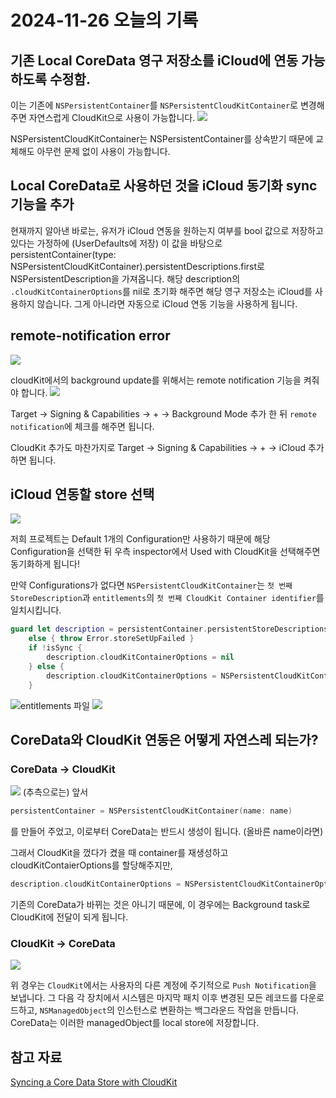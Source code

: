 
# 2024-11-26 오늘의 기록
## 기존 Local CoreData 영구 저장소를 iCloud에 연동 가능하도록 수정함.
이는 기존에 `NSPersistentContainer`를 `NSPersistentCloudKitContainer`로 변경해주면 자연스럽게 CloudKit으로 사용이 가능합니다.
![](https://i.imgur.com/3VPorcw.png)

NSPersistentCloudKitContainer는 NSPersistentContainer를 상속받기 때문에 교체해도 아무런 문제 없이 사용이 가능합니다.

## Local CoreData로 사용하던 것을 iCloud 동기화 sync 기능을 추가
현재까지 알아낸 바로는, 유저가 iCloud 연동을 원하는지 여부를 bool 값으로 저장하고 있다는 가정하에 (UserDefaults에 저장) 이 값을 바탕으로
persistentContainer(type: NSPersistentCloudKitContainer).persistentDescriptions.first로 NSPersistentDescription을 가져옵니다.
해당 description의 `.cloudKitContainerOptions`를 nil로 초기화 해주면 해당 영구 저장소는 iCloud를 사용하지 않습니다.
그게 아니라면 자동으로 iCloud 연동 기능을 사용하게 됩니다.

## remote-notification error

![](https://i.imgur.com/isVwTFn.png)

cloudKit에서의 background update를 위해서는 remote notification 기능을 켜줘야 합니다.
![](https://i.imgur.com/3rit2yE.png)

Target -> Signing & Capabilities -> + -> Background Mode 추가 한 뒤 `remote notification`에 체크를 해주면 됩니다.

CloudKit 추가도 마찬가지로 Target -> Signing & Capabilities -> + -> iCloud 추가하면 됩니다.

## iCloud 연동할 store 선택
![](https://i.imgur.com/0FHp8gd.png)

저희 프로젝트는 Default 1개의 Configuration만 사용하기 때문에 해당 Configuration을 선택한 뒤 우측 inspector에서 Used with CloudKit을 선택해주면 동기화하게 됩니다!

만약 Configurations가 없다면 `NSPersistentCloudKitContainer`는 `첫 번째 StoreDescription`과  `entitlements`의 `첫 번째 CloudKit Container identifier`를 일치시킵니다.
```swift
guard let description = persistentContainer.persistentStoreDescriptions.first
	else { throw Error.storeSetUpFailed }
	if !isSync {
		description.cloudKitContainerOptions = nil
	} else {
		description.cloudKitContainerOptions = NSPersistentCloudKitContainerOptions(containerIdentifier: "iCloud.kr.codesquad.boostcamp9.RetsTalk")
	}
```
![entitlements 파일](https://i.imgur.com/GyMmFpm.png)
![](https://i.imgur.com/zfQ6HVp.png)

## CoreData와 CloudKit 연동은 어떻게 자연스레 되는가?

### CoreData -> CloudKit
![](https://i.imgur.com/pCZcHOp.png)
(추측으로는) 앞서 
```swift
persistentContainer = NSPersistentCloudKitContainer(name: name)
```
를 만들어 주었고, 이로부터 CoreData는 반드시 생성이 됩니다. (올바른 name이라면)

그래서 CloudKit을 껐다가 켰을 때 container를 재생성하고 cloudKitContaierOptions를 할당해주지만,
```swift
description.cloudKitContainerOptions = NSPersistentCloudKitContainerOptions(containerIdentifier: "iCloud.kr.codesquad.boostcamp9.RetsTalk")
```

기존의 CoreData가 바뀌는 것은 아니기 때문에, 이 경우에는 Background task로 CloudKit에 전달이 되게 됩니다.
### CloudKit -> CoreData
![](https://i.imgur.com/KSHTudS.png)

위 경우는 `CloudKit`에서는 사용자의 다른 계정에 주기적으로 `Push Notification`을 보냅니다. 그 다음 각 장치에서 시스템은  마지막 패치 이후 변경된 모든 레코드를 다운로드하고, `NSManagedObject`의 인스턴스로 변환하는 백그라운드 작업을 만듭니다.
CoreData는 이러한 managedObject를 local store에 저장합니다.
## 참고 자료
[Syncing a Core Data Store with CloudKit](https://developer.apple.com/documentation/coredata/mirroring_a_core_data_store_with_cloudkit/syncing_a_core_data_store_with_cloudkit)
